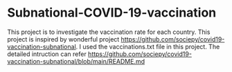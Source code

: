 # Subnational-COVID-19-vaccination
This project is to investigate the vaccination rate for each country. 
This project is inspired by wonderful project https://github.com/sociepy/covid19-vaccination-subnational. I used the vaccinations.txt file in this project. The detailed intruction can refer https://github.com/sociepy/covid19-vaccination-subnational/blob/main/README.md
